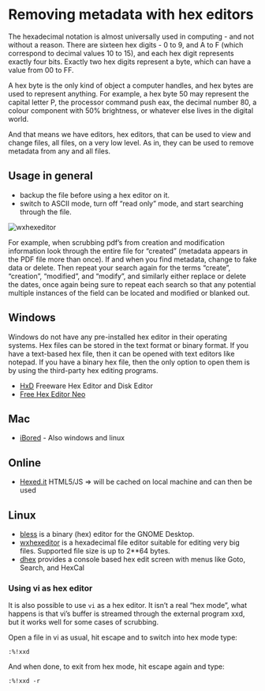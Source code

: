 # Removing metadata with hex editors

The hexadecimal notation is almost universally used in computing - and not without a reason. There are sixteen hex digits - 0 to 9, and A to F (which correspond to decimal values 10 to 15), and each hex digit represents exactly four bits. Exactly two hex digits represent a byte, which can have a value from 00 to FF.

A hex byte is the only kind of object a computer handles, and hex bytes are used to represent anything. For example, a hex byte 50 may represent the capital letter P, the processor command push eax, the decimal number 80, a colour component with 50% brightness, or whatever else lives in the digital world.

And that means we have editors, hex editors, that can be used to view and change files, all files, on a very low level. As in, they can be used to remove metadata from any and all files. 

## Usage in general

* backup the file before using a hex editor on it.
* switch to ASCII mode, turn off “read only” mode, and start searching through the file.

![wxhexeditor](https://github.com/tymyrddin/orchard/blob/main/mitigations/assets/images/wxhexeditor.png)

For example, when scrubbing pdf’s from creation and modification information look through the entire file for “created” (metadata appears in the PDF file more than once). If and when you find metadata, change to fake data or delete. Then repeat your search again for the terms “create”, “creation”, “modified”, and “modify”, and similarly either replace or delete the dates, once again being sure to repeat each search so that any potential multiple instances of the field can be located and modified or blanked out. 

## Windows

Windows do not have any pre-installed hex editor in their operating systems. Hex files can be stored in the text format or binary format. If you have a text-based hex file, then it can be opened with text editors like notepad. If you have a binary hex file, then the only option to open them is by using the third-party hex editing programs. 

* [HxD](https://mh-nexus.de/en/hxd/) Freeware Hex Editor and Disk Editor
* [Free Hex Editor Neo](https://www.hhdsoftware.com/free-hex-editor)

## Mac

* [iBored](https://apps.tempel.org/iBored/) - Also windows and linux

## Online

* [Hexed.it](https://hexed.it/) HTML5/JS => will be cached on local machine and can then be used

## Linux

* [bless](https://github.com/bwrsandman/Bless) is a binary (hex) editor for the GNOME Desktop. 
* [wxhexeditor](http://www.wxhexeditor.org/) is a hexadecimal file editor suitable for editing very big files. Supported file size is up to 2**64 bytes. 
* [dhex](http://manpages.ubuntu.com/manpages/precise/man1/dhex.1.html) provides a console based hex edit screen with menus like Goto, Search, and HexCal

### Using vi as hex editor

It is also possible to use <code>vi</code> as a hex editor. It isn’t a real “hex mode”, what happens is that vi’s buffer is streamed through the external program xxd, but it works well for some cases of scrubbing.

Open a file in vi as usual, hit escape and to switch into hex mode type:

    :%!xxd

And when done, to exit from hex mode, hit escape again and type:

    :%!xxd -r



